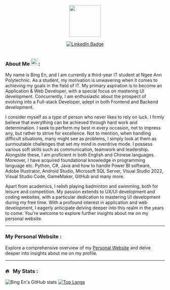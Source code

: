 
<p align="center"><img src="https://media.giphy.com/media/WUlplcMpOCEmTGBtBW/giphy.gif" width="100"/></p>
<p align="center">
<a href="https://www.linkedin.com/in/bing-en-koo/"><img src="https://img.shields.io/badge/LinkedIn-blue?style=for-the-badge&logo=linkedin&logoColor=white" alt="LinkedIn Badge"></a>
</p>
<p align="center"><img src="https://komarev.com/ghpvc/?username=bingenk&style=flat-square&color=blue" alt=""></p>

### About Me <img src="https://media.giphy.com/media/hvRJCLFzcasrR4ia7z/giphy.gif" width="23">:

My name is Bing En, and I am currently a third-year IT student at Ngee Ann Polytechnic. As a student, my motivation is unwavering when it comes to achieving my goals in the field of IT. My primary aspiration is to become an Application & Web Developer, with a special focus on mastering UI development. Concurrently, I am enthusiastic about the prospect of evolving into a Full-stack Developer, adept in both Frontend and Backend development.

I consider myself as a type of person who never likes to rely on luck. I firmly believe that everything can be achieved through hard work and determination. I seek to perform my best in every occasion, not to impress any, but rather to strive for excellence. Not to mention, when handling difficult situations, many might see as problems, I simply look at them as surmoutable challenges that set my mind in overdrive mode. I possess various soft skills such as communication, teamwork and leadership. Alongside these, I am proficient in both English and Chinese languages. Moreover, I have acquired foundational knowledge in programming language etc. Python, C#, Java and how to handle Power BI software, Adobe Illustrator, Android Studio, Microsoft SQL Server, Visual Studio 2022, Visual Studio Code, GameMaker, GitHub and many more.

Apart from academics, I relish playing badminton and swimming, both for leisure and competition. My passion extends to UX/UI development and coding websites, with a particular dedication to mastering UI development during my free time. With a profound interest in application and web development, I eagerly anticipate delving deeper into this realm in the years to come. You're welcome to explore further insights about me on my personal website.

---

### My Personal Website :
Explore a comprehensive overview of my [Personal Website](https://bingenk.github.io/Personal-Website/) and delve deeper into insights about me on my profile.

---

### 🔥 &nbsp; My Stats :

![Bing En's GitHub stats](https://github-readme-stats.vercel.app/api?username=bingenk&show_icons=true&rank_icon=percentile&theme=ambient_gradient&show=reviews,discussions_started,discussions_answered,prs_merged,prs_merged_percentage)
[![Top Langs](https://github-readme-stats.vercel.app/api/top-langs/?username=bingenk&langs_count=8&theme=graywhite&layout=donut)](https://github.com/anuraghazra/github-readme-stats)
